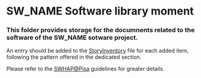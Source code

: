 # SW_NAME Software library moment

### This folder provides storage for the documnents related to the software of the SW_NAME sotware project. 

An entry should be added to the [StoryInventory](https://github.com/Unipisa/SW_NAME-Workbench/blob/structure_review/additional-materials/swh_stories_workplace/StoryInventory.md) file for each added item, following the pattern offered in the dedicated section.

Please refer to the [SWHAP@Pisa](https://github.com/SoftwareHeritage/swhapguide/blob/master/SWHAP%40Pisa.pdf#CreateaSWH-story) guidelines for greater details.